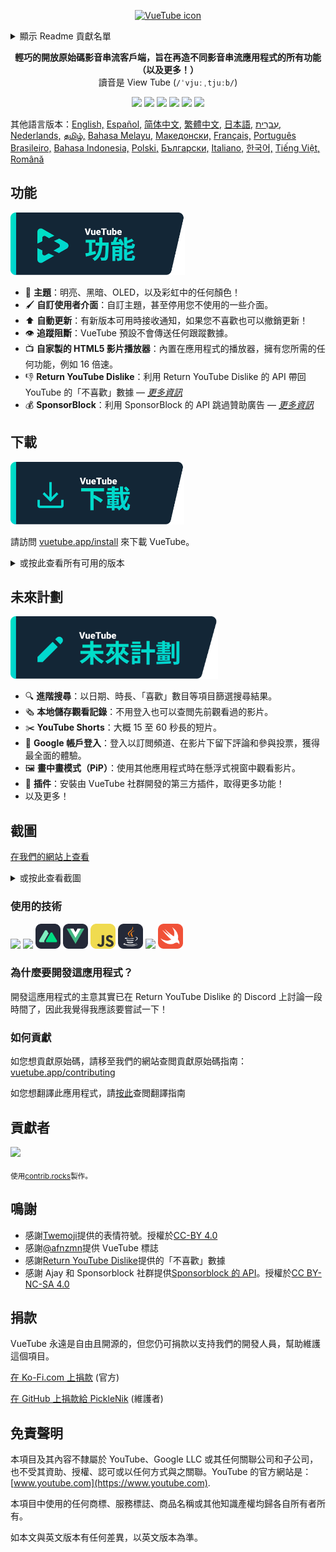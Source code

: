 <p align="center">
  <a href="https://vuetube.app/">
    <img src="https://cdn.discordapp.com/attachments/751596360108605500/980418672331988992/VueTube_Dark.svg" alt="VueTube icon" width="500"/>
  </a>
  </br>
  <details>
  <summary>顯示 Readme 貢獻名單</summary>

   <sub>標誌：<a href="https://github.com/afnzmn">@afnzmn</a></sub> </br>
  <sub>繁體中文 Readme 貢獻者：<a href="https://github.com/404-Program-not-found">@404-Program-not-found</a> 和 <a href="https://github.com/nokanol45">@nokanol45</a></sub>
  </details>

<p align="center">
<strong>輕巧的開放原始碼影音串流客戶端，旨在再造不同影音串流應用程式的所有功能（以及更多！）</strong>
</br>
讀音是 View Tube (<code>/ˈvjuːˌtjuːb/</code>)
</p>

<p align="center">
  <a href="https://github.com/VueTubeApp/VueTube/blob/main/LICENSE" alt="License"><img src="https://img.shields.io/github/license/VueTubeApp/VueTube"></img></a>
  <a href="https://github.com/VueTubeApp/VueTube/actions/workflows/ci.yml" alt="CI"><img src="https://github.com/VueTubeApp/VueTube/actions/workflows/ci.yml/badge.svg"></img></a>
  <a href="https://reddit.com/r/vuetube" alt="Reddit"><img src="https://img.shields.io/reddit/subreddit-subscribers/vuetube?label=r%2FVuetube&logo=reddit&logoColor=white"></img></a>
  <a href="https://t.me/VueTube" alt="Telegram"><img src="https://img.shields.io/endpoint?label=VueTube&url=https%3A%2F%2Ftelegram-badge-4mbpu8e0fit4.runkit.sh%2F%3Furl%3Dhttps%3A%2F%2Ft.me%2FVuetube"></img></a>
  <a href="https://discord.gg/7P8KJrdd5W" alt="Discord"><img src="https://img.shields.io/discord/946587366242533377?label=Discord&style=flat&logo=discord&logoColor=white"></img></a>
  <a href="https://twitter.com/VueTubeApp" alt="Twitter"><img src="https://img.shields.io/twitter/follow/VueTubeApp?label=Follow&style=flat&logo=twitter"></img></a>
</p>

其他語言版本：[English,](/readme.md) [Español,](readme.es.md) [简体中文,](readme.zh-hans.md) [繁體中文,](readme.zh-hant.md) [日本語,](readme.ja.md) [עִברִית,](readme.he.md) [Nederlands,](readme.nl.md) [தமிழ்,](readme.ta.md) [Bahasa Melayu,](readme.ms.md) [Македонски,](readme.mk.md) [Français,](readme.fr.md) [Português Brasileiro,](readme.pt-br.md) [Bahasa Indonesia,](readme.id.md) [Polski,](readme.pl.md) [Български,](readme.bg.md) [Italiano,](readme.it.md) [한국어,](readme.kr.md) [Tiếng Việt,](readme.vi.md) [Română](readme.ro.md)

## 功能

<img src="/resources/readme-zh-hant/Features.zh-hant.svg" alt="VueTube icon" height="100"/>

- 🎨 **主題**：明亮、黑暗、OLED，以及彩虹中的任何顏色！
- 🖌️ **自訂使用者介面**：自訂主題，甚至停用您不使用的一些介面。
- ⬆️ **自動更新**：有新版本可用時接收通知，如果您不喜歡也可以撤銷更新！
- 👁️ **追蹤阻斷**：VueTube 預設不會傳送任何跟蹤數據。
- 📺 **自家製的 HTML5 影片播放器**：內置在應用程式的播放器，擁有您所需的任何功能，例如 16 倍速。
- 👎 **Return YouTube Dislike**：利用 Return YouTube Dislike 的 API 帶回 YouTube 的「不喜歡」數據 — [_更多資訊_](https://returnyoutubedislike.com)
- 💰 **SponsorBlock**：利用 SponsorBlock 的 API 跳過贊助廣告 — [_更多資訊_](https://sponsor.ajay.app)

## 下載

<img src="/resources/readme-zh-hant/Install.zh-hant.svg" alt="VueTube icon" height="100"/>

請訪問 [vuetube.app/install](https://www.vuetube.app/install) 來下載 VueTube。

<details>
  <summary>或按此查看所有可用的版本</summary>
<br />

### Android

| <a href=https://nightly.link/VueTubeApp/VueTube/workflows/ci/main/android.zip><img id="im" width="200" src=./resources/getunstable.png></a> | <a href=https://github.com/VueTubeApp/VueTube/releases/download/0.3/VueTube-Canary-June-22-2022.apk><img id="im" width="200" src=./resources/getcanary.png></a> | <a href=https://vuetube.app/install><img id="im" width="200" src=./resources/getstable.png></a> |
| ------------------------------------------------------------------------------------------------------------------------------------------- | --------------------------------------------------------------------------------------------------------------------------------------------------------------- | ----------------------------------------------------------------------------------------------- |
| 有最新的功能，並且經常有更新，但 bug 也最常見。                                                                                             | bug 比 unstable 較少，功能也比 stable 稍新。                                                                                                                    | 由於 VueTube 尚未完成開發，暫時未有 Stable 版本下載                                             |

### iOS

| <a href=https://nightly.link/VueTubeApp/VueTube/workflows/ci/main/iOS.zip><img id="im" width="200" src=./resources/getunstable.png></a> | <a href=https://cdn.discordapp.com/attachments/949908267855921163/972164558930198528/VueTube-Canary-May-6-2022.ipa><img id="im" width="200" src=./resources/getcanary.png></a> | <a href=https://vuetube.app/install><img id="im" width="200" src=./resources/getstable.png></a> |
| --------------------------------------------------------------------------------------------------------------------------------------- | ------------------------------------------------------------------------------------------------------------------------------------------------------------------------------ | ----------------------------------------------------------------------------------------------- |
| 有最新的功能，並且經常有更新，但 bug 也最常見。                                                                                         | bug 比 unstable 較少，功能也比 stable 稍新。                                                                                                                                   | 由於 VueTube 尚未完成開發，暫時未有 Stable 版本下載                                             |

</details>

## 未來計劃

<img src="/resources/readme-zh-hant/Plans.zh-hant.svg" alt="VueTube icon" height="100"/>

- 🔍 **進階搜尋**：以日期、時長、「喜歡」數目等項目篩選搜尋結果。
- 🗞️ **本地儲存觀看記錄**：不用登入也可以查閲先前觀看過的影片。
- ✂️ **YouTube Shorts**：大概 15 至 60 秒長的短片。
- 🧑 **Google 帳戶登入**：登入以訂閲頻道、在影片下留下評論和參與投票，獲得最全面的體驗。
- 🖼️ **畫中畫模式（PiP）**：使用其他應用程式時在懸浮式視窗中觀看影片。
- 🧩 **插件**：安裝由 VueTube 社群開發的第三方插件，取得更多功能！
- 以及更多！

## 截圖

[在我們的網站上查看](https://www.vuetube.app/info/screenshots)

<details>
  <summary> 或按此查看截圖  </summary>
<br />
  
<img src="https://vuetube.app/wtch.png" width="400">
<img src="https://vuetube.app/stng.png" width="400">
<img src="https://vuetube.app/srch.png" width="400">
     
</details>

### 使用的技術

<a href="https://capacitorjs.com/solution/vue"><img src="https://cdn.discordapp.com/attachments/953538236716814356/955694368742834176/Capacitator-Dark.svg" height=40/></a> <a href="https://vuetifyjs.com/"><img src="https://cdn.discordapp.com/attachments/810799100940255260/973719873467342908/Vuetify-Dark.svg" height=40/></a> <a href="https://nuxtjs.org/"><img src="https://github.com/tandpfun/skill-icons/raw/main/icons/NuxtJS-Dark.svg" height=40/></a> <a href="https://vuejs.org/"><img src="https://github.com/tandpfun/skill-icons/raw/main/icons/VueJS-Dark.svg" height=40/></a> <a href="https://javascript.com/"><img src="https://github.com/tandpfun/skill-icons/raw/main/icons/JavaScript.svg" height=40/></a> <a href="https://java.com/"><img src="https://github.com/tandpfun/skill-icons/raw/main/icons/Java-Dark.svg" height=40/></a> <a href="https://gradle.com/"><img src="https://cdn.discordapp.com/attachments/810799100940255260/955691550560636958/Gradle.svg" height=40/></a> <a href="https://developer.apple.com/swift/"><img src="https://github.com/tandpfun/skill-icons/raw/main/icons/Swift.svg" height=40/></a>

### 為什麼要開發這應用程式？

開發這應用程式的主意其實已在 Return YouTube Dislike 的 Discord 上討論一段時間了，因此我覺得我應該要嘗試一下！

### 如何貢獻

如您想貢獻原始碼，請移至我們的網站查閲貢獻原始碼指南：[vuetube.app/contributing](https://www.vuetube.app/contributing)

如您想翻譯此應用程式，請[按此](/NUXT/plugins/languages)查閲翻譯指南

## 貢獻者

<a href="https://github.com/VueTubeApp/VueTube/graphs/contributors">
  <img src="https://contrib.rocks/image?repo=VueTubeApp/VueTube" />
</a>

<sub>使用[contrib.rocks](https://contrib.rocks)製作。</sub>

## 鳴謝

- 感謝[Twemoji](https://twemoji.twitter.com/)提供的表情符號。授權於[CC-BY 4.0](https://creativecommons.org/licenses/by/4.0/)
- 感謝[@afnzmn](https://github.com/afnzmn)提供 VueTube 標誌
- 感謝[Return YouTube Dislike](https://returnyoutubedislike.com)提供的「不喜歡」數據
- 感謝 Ajay 和 Sponsorblock 社群提供[Sponsorblock 的 API](http://sponsorblock.ajay.app/)。授權於[CC BY-NC-SA 4.0](https://creativecommons.org/licenses/by-nc-sa/4.0/)

## 捐款

VueTube 永遠是自由且開源的，但您仍可捐款以支持我們的開發人員，幫助維護這個項目。

[在 Ko-Fi.com 上捐款](https://ko-fi.com/vuetube) (官方)

[在 GitHub 上捐款給 PickleNik](https://github.com/sponsors/PickleNik) (維護者)

## 免責聲明

本項目及其內容不隸屬於 YouTube、Google LLC 或其任何關聯公司和子公司，也不受其資助、授權、認可或以任何方式與之關聯。YouTube 的官方網站是：[www.youtube.com](https://www.youtube.com).

本項目中使用的任何商標、服務標誌、商品名稱或其他知識產權均歸各自所有者所有。

如本文與英文版本有任何差異，以英文版本為準。

